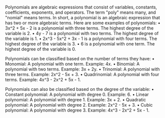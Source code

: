 Polynomials are algebraic expressions that consist of variables, constants, coefficients, exponents, and operators. The term "poly" means many, and "nomial" means terms. In short, a polynomial is an algebraic expression that has two or more algebraic terms. Here are some examples of polynomials:
•	3x^2 + 5x - 2 is a polynomial with three terms. The highest degree of the variable is 2.
•	4y - 7 is a polynomial with two terms. The highest degree of the variable is 1.
•	2x^3 - 5x^2 + 3x - 1 is a polynomial with four terms. The highest degree of the variable is 3.
•	6 is a polynomial with one term. The highest degree of the variable is 0.

Polynomials can be classified based on the number of terms they have:
•	Monomial: A polynomial with one term. Example: 4x.
•	Binomial: A polynomial with two terms. Example: 3x + 2y.
•	Trinomial: A polynomial with three terms. Example: 2x^2 - 5x + 3.
•	Quadrinomial: A polynomial with four terms. Example: 4x^3 - 2x^2 + 5x - 1.

Polynomials can also be classified based on the degree of the variable:
•	Constant polynomial: A polynomial with degree 0. Example: 6.
•	Linear polynomial: A polynomial with degree 1. Example: 3x + 2.
•	Quadratic polynomial: A polynomial with degree 2. Example: 2x^2 - 5x + 3.
•	Cubic polynomial: A polynomial with degree 3. Example: 4x^3 - 2x^2 + 5x - 1.
